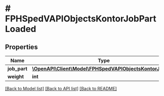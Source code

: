 # # FPHSpedVAPIObjectsKontorJobPartLoaded

## Properties

Name | Type | Description | Notes
------------ | ------------- | ------------- | -------------
**job_part** | [**\OpenAPI\Client\Model\FPHSpedVAPIObjectsKontorJobPart**](FPHSpedVAPIObjectsKontorJobPart.md) |  | [readonly]
**weight** | **int** |  | [readonly]

[[Back to Model list]](../../README.md#models) [[Back to API list]](../../README.md#endpoints) [[Back to README]](../../README.md)
